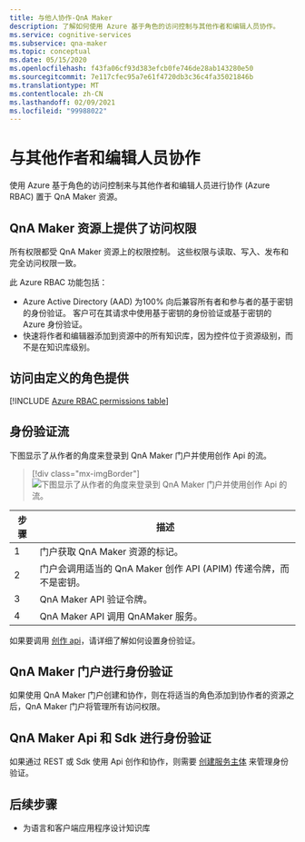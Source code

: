 ```yaml
---
title: 与他人协作-QnA Maker
description: 了解如何使用 Azure 基于角色的访问控制与其他作者和编辑人员协作。
ms.service: cognitive-services
ms.subservice: qna-maker
ms.topic: conceptual
ms.date: 05/15/2020
ms.openlocfilehash: f43fa06cf93d383efcb0fe746de28ab143280e50
ms.sourcegitcommit: 7e117cfec95a7e61f4720db3c36c4fa35021846b
ms.translationtype: MT
ms.contentlocale: zh-CN
ms.lasthandoff: 02/09/2021
ms.locfileid: "99988022"
---
```

# <a name="collaborate-with-other-authors-and-editors"></a>与其他作者和编辑人员协作

使用 Azure 基于角色的访问控制来与其他作者和编辑人员进行协作 (Azure RBAC) 置于 QnA Maker 资源。

## <a name="access-is-provided-on-the-qna-maker-resource"></a>QnA Maker 资源上提供了访问权限

所有权限都受 QnA Maker 资源上的权限控制。 这些权限与读取、写入、发布和完全访问权限一致。

此 Azure RBAC 功能包括：
* Azure Active Directory (AAD) 为100% 向后兼容所有者和参与者的基于密钥的身份验证。 客户可在其请求中使用基于密钥的身份验证或基于密钥的 Azure 身份验证。
* 快速将作者和编辑器添加到资源中的所有知识库，因为控件位于资源级别，而不是在知识库级别。

## <a name="access-is-provided-by-a-defined-role"></a>访问由定义的角色提供

[!INCLUDE [Azure RBAC permissions table](../includes/role-based-access-control.md)]

## <a name="authentication-flow"></a>身份验证流

下图显示了从作者的角度来登录到 QnA Maker 门户并使用创作 Api 的流。

> [!div class="mx-imgBorder"]
> ![下图显示了从作者的角度来登录到 QnA Maker 门户并使用创作 Api 的流。](../media/qnamaker-how-to-collaborate-knowledge-base/rbac-flow-from-portal-to-service.png)

|步骤|描述|
|--|--|
|1|门户获取 QnA Maker 资源的标记。|
|2|门户会调用适当的 QnA Maker 创作 API (APIM) 传递令牌，而不是密钥。|
|3|QnA Maker API 验证令牌。|
|4 |QnA Maker API 调用 QnAMaker 服务。|

如果要调用 [创作 api](../index.yml)，请详细了解如何设置身份验证。

## <a name="authenticate-by-qna-maker-portal"></a>QnA Maker 门户进行身份验证

如果使用 QnA Maker 门户创建和协作，则在将适当的角色添加到协作者的资源之后，QnA Maker 门户将管理所有访问权限。

## <a name="authenticate-by-qna-maker-apis-and-sdks"></a>QnA Maker Api 和 Sdk 进行身份验证

如果通过 REST 或 Sdk 使用 Api 创作和协作，则需要 [创建服务主体](../../authentication.md#assign-a-role-to-a-service-principal) 来管理身份验证。

## <a name="next-step"></a>后续步骤

* 为语言和客户端应用程序设计知识库
